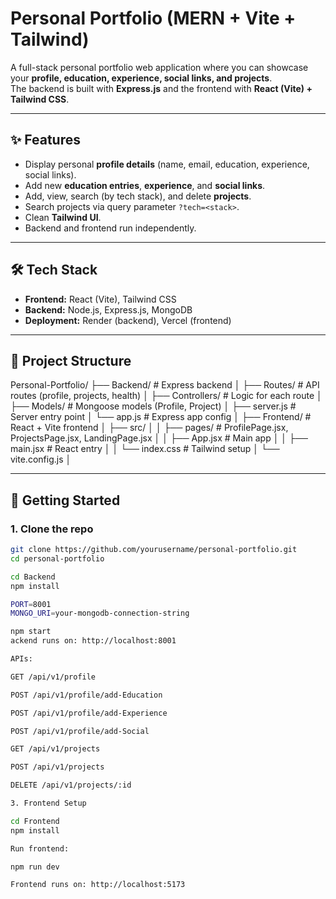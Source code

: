# Personal Portfolio (MERN + Vite + Tailwind)

A full-stack personal portfolio web application where you can showcase your **profile, education, experience, social links, and projects**.  
The backend is built with **Express.js** and the frontend with **React (Vite) + Tailwind CSS**.  

---

## ✨ Features
- Display personal **profile details** (name, email, education, experience, social links).
- Add new **education entries**, **experience**, and **social links**.
- Add, view, search (by tech stack), and delete **projects**.
- Search projects via query parameter `?tech=<stack>`.
- Clean **Tailwind UI**.
- Backend and frontend run independently.

---

## 🛠️ Tech Stack
- **Frontend:** React (Vite), Tailwind CSS
- **Backend:** Node.js, Express.js, MongoDB
- **Deployment:** Render (backend), Vercel (frontend)

---

## 📂 Project Structure

Personal-Portfolio/
├── Backend/ # Express backend
│ ├── Routes/ # API routes (profile, projects, health)
│ ├── Controllers/ # Logic for each route
│ ├── Models/ # Mongoose models (Profile, Project)
│ ├── server.js # Server entry point
│ └── app.js # Express app config
│
├── Frontend/ # React + Vite frontend
│ ├── src/
│ │ ├── pages/ # ProfilePage.jsx, ProjectsPage.jsx, LandingPage.jsx
│ │ ├── App.jsx # Main app
│ │ ├── main.jsx # React entry
│ │ └── index.css # Tailwind setup
│ └── vite.config.js
│


---

## 🚀 Getting Started

### 1. Clone the repo
```bash
git clone https://github.com/yourusername/personal-portfolio.git
cd personal-portfolio

cd Backend
npm install

PORT=8001
MONGO_URI=your-mongodb-connection-string

npm start
ackend runs on: http://localhost:8001

APIs:

GET /api/v1/profile

POST /api/v1/profile/add-Education

POST /api/v1/profile/add-Experience

POST /api/v1/profile/add-Social

GET /api/v1/projects

POST /api/v1/projects

DELETE /api/v1/projects/:id

3. Frontend Setup

cd Frontend
npm install

Run frontend:

npm run dev

Frontend runs on: http://localhost:5173
